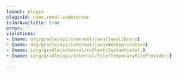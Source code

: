 ```yaml
---
layout: plugin
pluginId: name.remal.osdetector
isJarAvailable: true
error: ''
violations:
- {name: org/gradle/api/internal/java/JavaLibrary}
- {name: org/gradle/api/internal/java/WebApplication}
- {name: Lorg/gradle/internal/reflect/Instantiator;}
- {name: Lorg/gradle/api/internal/file/TemporaryFileProvider;}

---
```

